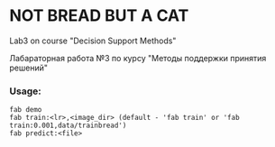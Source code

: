 # NOT BREAD BUT A CAT

Lab3 on course "Decision Support Methods"

Лабараторная работа №3 по курсу "Методы поддержки принятия решений"


### Usage:

```
fab demo
fab train:<lr>,<image_dir> (default - 'fab train' or 'fab train:0.001,data/trainbread')
fab predict:<file>
```
